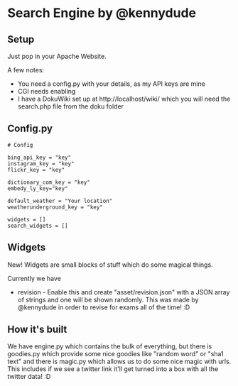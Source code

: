 Search Engine by @kennydude
===========================

Setup
-----

Just pop in your Apache Website.

A few notes:
* You need a config.py with your details, as my API keys are mine
* CGI needs enabling
* I have a DokuWiki set up at http://localhost/wiki/ which you will need the search.php file from the doku folder

Config.py
---------

	# Config

	bing_api_key = "key"
	instagram_key = "key"
	flickr_key = "key"

	dictionary_com_key = "key"
	embedy_ly_key="key"

	default_weather = "Your location"
	weatherunderground_key = "key"
	
	widgets = []
	search_widgets = []

Widgets
-------

New! Widgets are small blocks of stuff which do some magical things.

Currently we have

* revision - Enable this and create "asset/revision.json" with a JSON array of strings and one will be shown randomly. This was made by @kennydude in order to revise for exams all of the time! :D

How it's built
--------------

We have engine.py which contains the bulk of everything, but there is goodies.py which provide some nice goodies like "random word" or "sha1 text" and there is magic.py which allows us to do some nice magic with urls. This includes if we see a twitter link it'll get turned into a box with all the twitter data! :D
